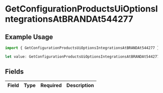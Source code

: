 # GetConfigurationProductsUiOptionsIntegrationsAtBRANDAt544277

## Example Usage

```typescript
import { GetConfigurationProductsUiOptionsIntegrationsAtBRANDAt544277 } from "@vercel/sdk/models/getconfigurationproductsop.js";

let value: GetConfigurationProductsUiOptionsIntegrationsAtBRANDAt544277 = {};
```

## Fields

| Field       | Type        | Required    | Description |
| ----------- | ----------- | ----------- | ----------- |